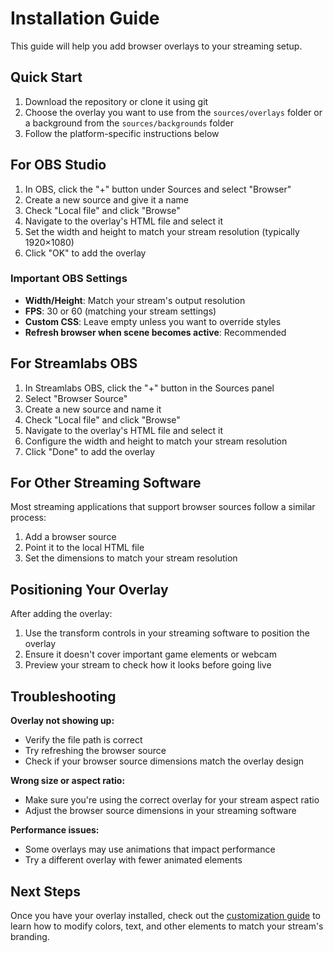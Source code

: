# Installation Guide

This guide will help you add browser overlays to your streaming setup.

## Quick Start

1. Download the repository or clone it using git
2. Choose the overlay you want to use from the `sources/overlays` folder or a background from the `sources/backgrounds` folder
3. Follow the platform-specific instructions below

## For OBS Studio

1. In OBS, click the "+" button under Sources and select "Browser"
2. Create a new source and give it a name
3. Check "Local file" and click "Browse"
4. Navigate to the overlay's HTML file and select it
5. Set the width and height to match your stream resolution (typically 1920×1080)
6. Click "OK" to add the overlay

### Important OBS Settings

- **Width/Height**: Match your stream's output resolution
- **FPS**: 30 or 60 (matching your stream settings)
- **Custom CSS**: Leave empty unless you want to override styles
- **Refresh browser when scene becomes active**: Recommended

## For Streamlabs OBS

1. In Streamlabs OBS, click the "+" button in the Sources panel
2. Select "Browser Source"
3. Create a new source and name it
4. Check "Local file" and click "Browse"
5. Navigate to the overlay's HTML file and select it
6. Configure the width and height to match your stream resolution
7. Click "Done" to add the overlay

## For Other Streaming Software

Most streaming applications that support browser sources follow a similar process:
1. Add a browser source
2. Point it to the local HTML file
3. Set the dimensions to match your stream resolution

## Positioning Your Overlay

After adding the overlay:
1. Use the transform controls in your streaming software to position the overlay
2. Ensure it doesn't cover important game elements or webcam
3. Preview your stream to check how it looks before going live

## Troubleshooting

**Overlay not showing up:**
- Verify the file path is correct
- Try refreshing the browser source
- Check if your browser source dimensions match the overlay design

**Wrong size or aspect ratio:**
- Make sure you're using the correct overlay for your stream aspect ratio
- Adjust the browser source dimensions in your streaming software

**Performance issues:**
- Some overlays may use animations that impact performance
- Try a different overlay with fewer animated elements

## Next Steps

Once you have your overlay installed, check out the [customization guide](customization.md) to learn how to modify colors, text, and other elements to match your stream's branding.